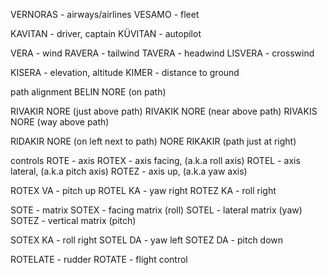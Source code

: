 VERNORAS - airways/airlines
VESAMO - fleet

KAVITAN - driver, captain
KÜVITAN - autopilot

VERA - wind
RAVERA - tailwind
TAVERA - headwind
LISVERA - crosswind

KISERA - elevation, altitude
KIMER - distance to ground

path alignment
BELIN NORE (on path)

RIVAKIR NORE (just above path)
RIVAKIK NORE (near above path)
RIVAKIS NORE (way above path)

RIDAKIR NORE (on left next to path)
NORE RIKAKIR (path just at right)

controls
ROTE - axis
ROTEX - axis facing, (a.k.a roll axis)
ROTEL - axis lateral, (a.k.a pitch axis)
ROTEZ - axis up, (a.k.a yaw axis)

ROTEX VA - pitch up
ROTEL KA - yaw right
ROTEZ KA - roll right


SOTE - matrix
SOTEX - facing matrix (roll)
SOTEL - lateral matrix (yaw)
SOTEZ - vertical matrix (pitch)

SOTEX KA - roll right
SOTEL DA - yaw left
SOTEZ DA - pitch down

ROTELATE - rudder
ROTATE - flight control

